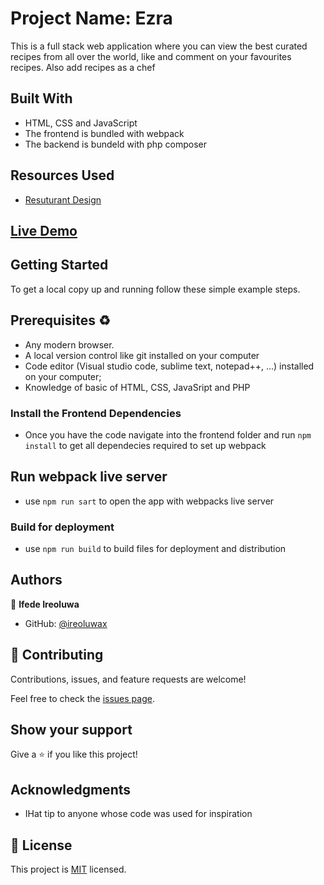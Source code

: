 # Project Name: Ezra
This is  a full stack web application where you can view the best curated recipes from all over the world, like and comment on your favourites recipes. Also add recipes as a chef

## Built With
- HTML, CSS and JavaScript
- The frontend is bundled with webpack
- The backend is bundeld with php composer

## Resources Used
- [Resuturant Design](https://www.behance.net/gallery/96647171/Foodie-Landing-Page?tracking_source=search_projects%7Cfood%20website%20)

## [Live Demo](https://foodiewebapp.netlfity.app)


## Getting Started 
To get a local copy up and running follow these simple example steps.

## Prerequisites ♻️
- Any modern browser.
- A local version control like git installed on your computer
- Code editor (Visual studio code, sublime text, notepad++, ...) installed on your computer;
- Knowledge of  basic of HTML, CSS, JavaSript and PHP

### Install the Frontend Dependencies
- Once you have the code navigate into the frontend folder and run `npm install` to get all dependecies required to set up webpack


## Run webpack live server
- use `npm run sart` to open the app with webpacks live server

### Build for deployment
- use `npm run build` to build files for deployment and distribution

## Authors

👤 **Ifede Ireoluwa**

- GitHub: [@ireoluwax](https://github.com/ireoluwax/)

## 🤝 Contributing

Contributions, issues, and feature requests are welcome!

Feel free to check the [issues page](../../issues/).

## Show your support

Give a ⭐️ if you like this project!

## Acknowledgments
- IHat tip to anyone whose code was used for inspiration

## 📝 License

This project is [MIT](https://spdx.org/licenses/MIT.html) licensed.
